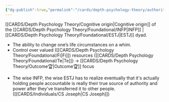 ```yaml
---
{"dg-publish":true,"permalink":"/cards/depth-psychology-theory/authority/","created":"2022-12-31T17:42:03.357+01:00","updated":"2023-05-03T17:57:31.874+02:00"}
---
```



[[CARDS/Depth Psychology Theory/Cognitive origin\|Cognitive origin]] of the [[CARDS/Depth Psychology Theory/Foundational/INFP\|INFP]] | [[CARDS/Depth Psychology Theory/Foundational/ESTJ\|ESTJ]] dyad. 

- The ability to change one’s life circumstances on a whim. 
- Control over valued ([[CARDS/Depth Psychology Theory/Foundational/Fi\|Fi]]) resources ([[CARDS/Depth Psychology Theory/Foundational/Te\|Te]]) → [[CARDS/Depth Psychology Theory/Outcome🏆\|Outcome🏆]] focus 

<div class="transclusion internal-embed is-loaded"><div class="markdown-embed">



- The wise INFP, the wise ESTJ has to realize eventually that it's actually holding people accountable is really their true source of authority and power after they've transferred it to other people. ([[CARDS/Individuals/CS Joseph\|CS Joseph]]) 

</div></div>
